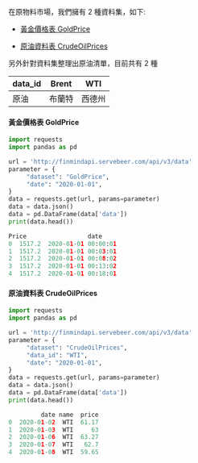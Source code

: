 在原物料市場，我們擁有 2 種資料集，如下:

- [黃金價格表 GoldPrice](https://finmind.github.io/tutor/Materials/#goldprice)

- [原油資料表 CrudeOilPrices](https://finmind.github.io/tutor/Materials/#crudeoilprices)

另外針對資料集整理出原油清單，目前共有 2 種


| data_id 	| Brent  	| WTI    	|
|---------	|--------	|--------	|
| 原油    	| 布蘭特 	| 西德州 	|


#### 黃金價格表 GoldPrice

```python
import requests
import pandas as pd

url = 'http://finmindapi.servebeer.com/api/v3/data'
parameter = {
     "dataset": "GoldPrice",
     "date": "2020-01-01",
}
data = requests.get(url, params=parameter)
data = data.json()
data = pd.DataFrame(data['data'])
print(data.head())

Price                 date
0  1517.2  2020-01-01 00:00:01
1  1517.2  2020-01-01 00:03:01
2  1517.2  2020-01-01 00:08:02
3  1517.2  2020-01-01 00:13:02
4  1517.2  2020-01-01 00:18:01
```

#### 原油資料表 CrudeOilPrices

```python
import requests
import pandas as pd

url = 'http://finmindapi.servebeer.com/api/v3/data'
parameter = {
     "dataset": "CrudeOilPrices",
     "data_id": "WTI",
     "date": "2020-01-01",
}
data = requests.get(url, params=parameter)
data = data.json()
data = pd.DataFrame(data['data'])
print(data.head())

         date name  price
0  2020-01-02  WTI  61.17
1  2020-01-03  WTI     63
2  2020-01-06  WTI  63.27
3  2020-01-07  WTI   62.7
4  2020-01-08  WTI  59.65
```
